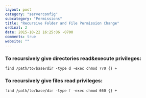 ```yaml
---
layout: post
category: "serverconfig"
subcategory: "Permissions"
title: "Recursive Folder and File Permission Change"
ordinal: 2
date: 2015-10-22 16:25:06 -0700
comments: true
website: ""
---
```

<!--break-->

### To recursively give directories read&execute privileges:
    find /path/to/base/dir -type d -exec chmod 770 {} +

### To recursively give files read privileges:
    find /path/to/base/dir -type f -exec chmod 660 {} +
